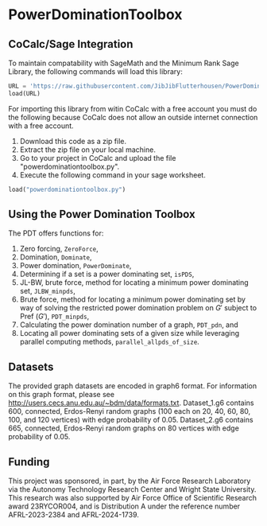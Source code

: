 # PowerDominationToolbox

## CoCalc/Sage Integration
To maintain compatability with SageMath and the Minimum Rank Sage Library, the following commands will load this library:

```python
URL = 'https://raw.githubusercontent.com/JibJibFlutterhousen/PowerDominationToolbox/main/src/powerdominationtoolbox/powerdominationtoolbox.py'
load(URL)
```

For importing this library from witin CoCalc with a free account you must do the following because CoCalc does not allow an outside internet connection with a free account.

1. Download this code as a zip file.
2. Extract the zip file on your local machine.
3. Go to your project in CoCalc and upload the file "powerdominationtoolbox.py".
4. Execute the following command in your sage worksheet.
```python
load("powerdominationtoolbox.py")
```

## Using the Power Domination Toolbox
The PDT offers functions for:
1. Zero forcing, ```ZeroForce```,
2. Domination, ```Dominate```,
3. Power domination, ```PowerDominate```,
4. Determining if a set is a power dominating set, ```isPDS```,
5. JL-BW, brute force, method for locating a minimum power dominating set, ```JLBW_minpds```,
6. Brute force, method for locating a minimum power dominating set by way of solving the restricted power domination problem on $G'$ subject to Pref $(G')$, ```PDT_minpds```,
7. Calculating the power domination number of a graph, ```PDT_pdn```, and
8. Locating all power dominating sets of a given size while leveraging parallel computing methods, ```parallel_allpds_of_size```.

## Datasets
The provided graph datasets are encoded in graph6 format.
For information on this graph format, please see http://users.cecs.anu.edu.au/~bdm/data/formats.txt.
Dataset_1.g6 contains 600, connected, Erdos-Renyi random graphs (100 each on 20, 40, 60, 80, 100, and 120 vertices) with edge probability of 0.05.
Dataset_2.g6 contains 665, connected, Erdos-Renyi random graphs on 80 vertices with edge probability of 0.05.

## Funding
This project was sponsored, in part, by the Air Force Research Laboratory via the Autonomy Technology Research Center and Wright State University.
This research was also supported by Air Force Office of Scientific Research award 23RYCOR004, and is Distribution A under the reference number AFRL-2023-2384 and AFRL-2024-1739.
